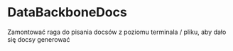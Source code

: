 # DataBackboneDocs

Zamontować raga do pisania docsów z poziomu terminala / pliku, aby dało się docsy generować